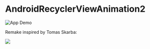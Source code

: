 # AndroidRecyclerViewAnimation2

<img src="screenshots/movies.gif" alt="App Demo"/>

Remake inspired by Tomas Skarba:

<img src="https://cdn.dribbble.com/users/835462/screenshots/3548344/cinema_mobile_app_800x600.png?compress=1&resize=800x600" />
